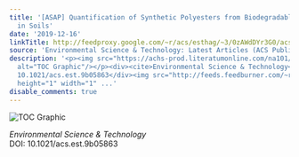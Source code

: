 ```yaml
---
title: '[ASAP] Quantification of Synthetic Polyesters from Biodegradable Mulch Films
  in Soils'
date: '2019-12-16'
linkTitle: http://feedproxy.google.com/~r/acs/esthag/~3/0zAWdDYr3G0/acs.est.9b05863
source: 'Environmental Science & Technology: Latest Articles (ACS Publications)'
description: '<p><img src="https://achs-prod.literatumonline.com/na101/home/literatum/publisher/achs/journals/content/esthag/0/esthag.ahead-of-print/acs.est.9b05863/20191216/images/medium/es9b05863_0004.gif"
  alt="TOC Graphic"/></p><div><cite>Environmental Science & Technology</cite></div><div>DOI:
  10.1021/acs.est.9b05863</div><img src="http://feeds.feedburner.com/~r/acs/esthag/~4/0zAWdDYr3G0"
  height="1" width="1" ...'
disable_comments: true
---
```

<p><img src="https://achs-prod.literatumonline.com/na101/home/literatum/publisher/achs/journals/content/esthag/0/esthag.ahead-of-print/acs.est.9b05863/20191216/images/medium/es9b05863_0004.gif" alt="TOC Graphic"/></p><div><cite>Environmental Science & Technology</cite></div><div>DOI: 10.1021/acs.est.9b05863</div><img src="http://feeds.feedburner.com/~r/acs/esthag/~4/0zAWdDYr3G0" height="1" width="1" ...